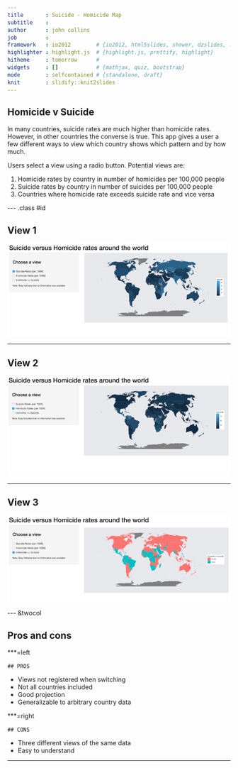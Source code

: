 ```yaml
---
title       : Suicide - Homicide Map
subtitle    : 
author      : john collins
job         : 
framework   : io2012        # {io2012, html5slides, shower, dzslides, ...}
highlighter : highlight.js  # {highlight.js, prettify, highlight}
hitheme     : tomorrow      # 
widgets     : []            # {mathjax, quiz, bootstrap}
mode        : selfcontained # {standalone, draft}
knit        : slidify::knit2slides
---
```


## Homicide v Suicide

In many countries, suicide rates are much higher than homicide rates. However, in other countries the converse is true. This app gives a user a few different ways to view which country shows which pattern and by how much.

Users select a view using a radio button. Potential views are:

1. Homicide rates by country in number of homicides per 100,000 people
2. Suicide rates by country in number of suicides per 100,000 people
3. Countries where homicide rate exceeds suicide rate and vice versa

--- .class #id 

## View 1

!['image missing'](view1.png) 

---

## View 2

!['image missing'](view2.png) 

---

## View 3

![](view4.png) 

--- &twocol

## Pros and cons

***=left


```
## PROS
```

* Views not registered when switching
* Not all countries included
* Good projection
* Generalizable to arbitrary country data

***=right


```
## CONS
```

* Three different views of the same data
* Easy to understand

---



